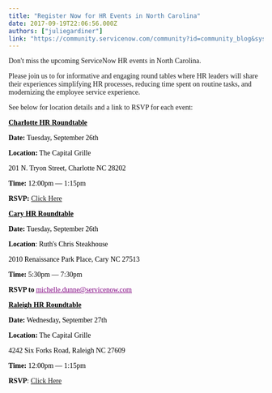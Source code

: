 ```yaml
---
title: "Register Now for HR Events in North Carolina"
date: 2017-09-19T22:06:56.000Z
authors: ["juliegardiner"]
link: "https://community.servicenow.com/community?id=community_blog&sys_id=f5cd62e9dbd0dbc01dcaf3231f961910"
---
```

<p><span style="font-family: verdana,geneva;">Don't miss the upcoming ServiceNow HR events in North Carolina.</span></p><p><span style="font-family: verdana,geneva;"> </span></p><p><span style="font-family: verdana,geneva;">Please join us to for informative and engaging round tables where HR leaders will share their experiences simplifying HR processes, reducing time spent on routine tasks, and modernizing the employee service experience.</span></p><p><span style="font-family: verdana,geneva;"> </span></p><p><span style="font-family: verdana,geneva;">See below for location details and a link to RSVP for each event:</span></p><p><span style="font-family: verdana,geneva;"> </span></p><p><span style="font-family: verdana,geneva;"><strong style=": ; color: black; text-decoration: underline;">Charlotte HR Roundtable</strong></span></p><p><span style="font-family: verdana,geneva;"><strong style="color: black;">Date: </strong><span style="color: black;">Tuesday, September 26th</span></span></p><p><span style="font-family: verdana,geneva;"><strong style="color: black;">Location:</strong><span style="color: black;"> The Capital Grille</span></span></p><p><span style="color: black; font-family: verdana,geneva;">201 N. Tryon Street, Charlotte NC 28202</span></p><p><span style="font-family: verdana,geneva;"><strong style="color: black;">Time:</strong><span style="color: black;"> 12:00pm — 1:15pm</span></span></p><p><span style="font-family: verdana,geneva;"><strong style="color: black;">RSVP:</strong><span style="color: black;"> <a title="fo.servicenow.com/LP=8721?elqTrackId=3a76fe6e373c42279af5c364e249e68e&elq=8ca58751ff1b4f0f85a386f2e7a40286&elqaid=21906&elqat=1&elqCampaignId=" href="http://info.servicenow.com/LP=8721?elqTrackId=3a76fe6e373c42279af5c364e249e68e&amp;elq=8ca58751ff1b4f0f85a386f2e7a40286&amp;elqaid=21906&amp;elqat=1&amp;elqCampaignId=">Click Here</a></span></span></p><p><span style="font-family: verdana,geneva;"> </span></p><p><span style="font-family: verdana,geneva;"><strong style=": ; color: black; text-decoration: underline;">Cary HR Roundtable</strong></span></p><p><span style="font-family: verdana,geneva;"><strong style="color: black;">Date:</strong><span style="color: black;"> Tuesday, September 26th</span></span></p><p><span style="font-family: verdana,geneva;"><strong style="color: black;">Location</strong><span style="color: black;">: Ruth's Chris Steakhouse</span></span></p><p><span style="color: black; font-family: verdana,geneva;">2010 Renaissance Park Place, Cary NC 27513</span></p><p><span style="font-family: verdana,geneva;"><strong style="color: black;">Time:</strong><span style="color: black;"> 5:30pm — 7:30pm</span></span></p><p><span style="font-family: verdana,geneva;"><strong style="color: black;">RSVP to </strong><span style="color: black; text-decoration: underline;"><a href="mailto:michelle.dunne@servicenow.com"><span style="color: purple; text-decoration: underline;">michelle.dunne@servicenow.com</span></a></span></span></p><p><span style="font-family: verdana,geneva;"> </span></p><p><span style="font-family: verdana,geneva;"><strong style=": ; color: black; text-decoration: underline;">Raleigh HR Roundtable</strong></span></p><p><span style="font-family: verdana,geneva;"><strong style="color: black;">Date:</strong><span style="color: black;"> Wednesday, September 27th</span></span></p><p><span style="font-family: verdana,geneva;"><strong style="color: black;">Location:</strong><span style="color: black;"> The Capital Grille</span></span></p><p><span style="color: black; font-family: verdana,geneva;">4242 Six Forks Road, Raleigh NC 27609</span></p><p><span style="font-family: verdana,geneva;"><strong style="color: black;">Time: </strong><span style="color: black;">12:00pm — 1:15pm</span></span></p><p><span style="font-family: verdana,geneva;"><strong style="color: black;">RSVP</strong><span style="color: black;">: <a title="fo.servicenow.com/LP=8723?elqTrackId=e4bc627719d14e9187f76d3b57f98134&elq=227a1e8ce15d466eb170f64d8a19ea64&elqaid=21908&elqat=1&elqCampaignId=" href="http://info.servicenow.com/LP=8723?elqTrackId=e4bc627719d14e9187f76d3b57f98134&amp;elq=227a1e8ce15d466eb170f64d8a19ea64&amp;elqaid=21908&amp;elqat=1&amp;elqCampaignId=">Click Here</a></span></span></p>